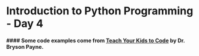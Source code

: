 # Introduction to Python Programming - Day 4
#### #### Some code examples come from [Teach Your Kids to Code](http://teachyourkidstocode.com/) by Dr. Bryson Payne.

